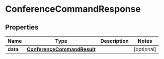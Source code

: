 

# ConferenceCommandResponse

## Properties

Name | Type | Description | Notes
------------ | ------------- | ------------- | -------------
**data** | [**ConferenceCommandResult**](ConferenceCommandResult.md) |  |  [optional]



